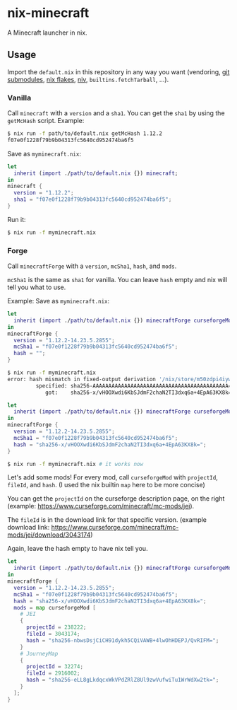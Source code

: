 # nix-minecraft
A Minecraft launcher in nix.

## Usage
Import the `default.nix` in this repository in any way you want (vendoring, [git submodules](https://git-scm.com/book/en/v2/Git-Tools-Submodules), [nix flakes](https://nixos.wiki/wiki/Flakes), [niv](https://github.com/nmattia/niv), `builtins.fetchTarball`, ...).

### Vanilla
Call `minecraft` with a `version` and a `sha1`. You can get the `sha1` by using the `getMcHash` script.
Example:
```sh
$ nix run -f path/to/default.nix getMcHash 1.12.2
f07e0f1228f79b9b04313fc5640cd952474ba6f5
```
Save as `myminecraft.nix`:
```nix
let
  inherit (import ./path/to/default.nix {}) minecraft;
in
minecraft {
  version = "1.12.2";
  sha1 = "f07e0f1228f79b9b04313fc5640cd952474ba6f5";
}
```
Run it:
```sh
$ nix run -f myminecraft.nix
```

### Forge
Call `minecraftForge` with a `version`, `mcSha1`, `hash`, and `mods`.

`mcSha1` is the same as `sha1` for vanilla.
You can leave `hash` empty and nix will tell you what to use.

Example:
Save as `myminecraft.nix`:
```nix
let
  inherit (import ./path/to/default.nix {}) minecraftForge curseforgeMod;
in
minecraftForge {
  version = "1.12.2-14.23.5.2855";
  mcSha1 = "f07e0f1228f79b9b04313fc5640cd952474ba6f5";
  hash = "";
}
```
```sh
$ nix run -f myminecraft.nix
error: hash mismatch in fixed-output derivation '/nix/store/m50zdpi4iywmpa1839kmmkj4s5a9gl2w-forge-1.12.2-14.23.5.2855-installer.jar.drv':
         specified: sha256-AAAAAAAAAAAAAAAAAAAAAAAAAAAAAAAAAAAAAAAAAAA=
            got:    sha256-x/vHOOXwdi6KbSJdmF2chaN2TI3dxq6a+4EpA63KX8k=
```
```nix
let
  inherit (import ./path/to/default.nix {}) minecraftForge curseforgeMod;
in
minecraftForge {
  version = "1.12.2-14.23.5.2855";
  mcSha1 = "f07e0f1228f79b9b04313fc5640cd952474ba6f5";
  hash = "sha256-x/vHOOXwdi6KbSJdmF2chaN2TI3dxq6a+4EpA63KX8k=";
}
```
```sh
$ nix run -f myminecraft.nix # it works now
```
Let's add some mods!
For every mod, call `curseforgeMod` with `projectId`, `fileId`, and `hash`. (I used the nix builtin `map` here to be more concise)

You can get the `projectId` on the curseforge description page, on the right (example: https://www.curseforge.com/minecraft/mc-mods/jei).

The `fileId` is in the download link for that specific version. (example download link: https://www.curseforge.com/minecraft/mc-mods/jei/download/3043174)

Again, leave the hash empty to have nix tell you.
```nix
let
  inherit (import ./path/to/default.nix {}) minecraftForge curseforgeMod;
in
minecraftForge {
  version = "1.12.2-14.23.5.2855";
  mcSha1 = "f07e0f1228f79b9b04313fc5640cd952474ba6f5";
  hash = "sha256-x/vHOOXwdi6KbSJdmF2chaN2TI3dxq6a+4EpA63KX8k=";
  mods = map curseforgeMod [
    # JEI
    {
      projectId = 238222;
      fileId = 3043174;
      hash = "sha256-nbwsDsjCiCH91dykh5CQiVAWB+4lwOhHDEPJ/QvRIFM=";
    }
    # JourneyMap
    {
      projectId = 32274;
      fileId = 2916002;
      hash = "sha256-eLL8gLkdqcxWkVPdZRlZ8Ul9zwVufwiTu1WrWdXw2tk=";
    }
  ];
}
```
